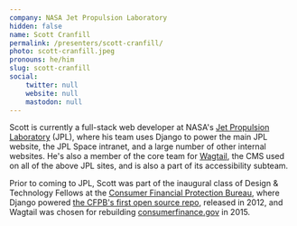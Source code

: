 ```yaml
---
company: NASA Jet Propulsion Laboratory
hidden: false
name: Scott Cranfill
permalink: /presenters/scott-cranfill/
photo: scott-cranfill.jpeg
pronouns: he/him
slug: scott-cranfill
social:
    twitter: null
    website: null
    mastodon: null
---
```


Scott is currently a full-stack web developer at NASA's [Jet Propulsion Laboratory](https://www.jpl.nasa.gov/) (JPL), where his team uses Django to power the main JPL website, the JPL Space intranet, and a large number of other internal websites. He's also a member of the core team for [Wagtail](https://wagtail.org/), the CMS used on all of the above JPL sites, and is also a part of its accessibility subteam.

Prior to coming to JPL, Scott was part of the inaugural class of Design & Technology Fellows at the [Consumer Financial Protection Bureau](https://www.consumerfinance.gov/), where Django powered [the CFPB's first open source repo](https://github.com/cfpb/transit_subsidy), released in 2012, and Wagtail was chosen for rebuilding [consumerfinance.gov](https://github.com/cfpb/consumerfinance.gov) in 2015.
